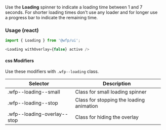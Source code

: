Use the **Loading** spinner to indicate a loading time between 1 and 7 seconds. For shorter loading times don't use any loader and for longer use a progress bar to indicate the remaining time.

### Usage (react)

```javascript
import { Loading } from '@wfp/ui';
```

```js
<Loading withOverlay={false} active />
```

#### css Modifiers

Use these modifiers with `.wfp--loading` class.

| Selector                   | Description                              |
| -------------------------- | ---------------------------------------- |
| .wfp--loading--small        | Class for small loading spinner          |
| .wfp--loading--stop         | Class for stopping the loading animation |
| .wfp--loading-overlay--stop | Class for hiding the overlay             |
